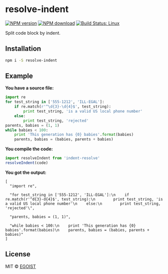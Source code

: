 # resolve-indent 

[![NPM version](https://img.shields.io/npm/v/resolve-indent.svg)](https://www.npmjs.com/package/resolve-indent)
[![NPM download](https://img.shields.io/npm/dm/resolve-indent.svg)](https://www.npmjs.com/package/resolve-indent)
[![Build Status: Linux](https://travis-ci.org/egoist/resolve-indent.svg?branch=master)](https://travis-ci.org/egoist/resolve-indent)

Split code block by indent.

## Installation

```bash
npm i -S resolve-indent
```

## Example

**You have a source file:**

```python
import re
for test_string in ['555-1212', 'ILL-EGAL']:
    if re.match(r'^\d{3}-\d{4}$', test_string):
        print test_string, 'is a valid US local phone number'
    else:
        print test_string, 'rejected'
parents, babies = (1, 1)
while babies < 100:
    print 'This generation has {0} babies'.format(babies)
    parents, babies = (babies, parents + babies)
```

**You compile the code:**

```javascript
import resolveIndent from 'indent-resolve'
resolveIndent(code)
```

**You got the output:**

```
[
  "import re",

  "for test_string in ['555-1212', 'ILL-EGAL']:\n    if re.match(r'^d{3}-d{4}$', test_string):\n        print test_string, 'is a valid US local phone number'\n    else:\n        print test_string, 'rejected'\",

  "parents, babies = (1, 1)",

  "while babies < 100:\n    print 'This generation has {0} babies'.format(babies)\n    parents, babies = (babies, parents + babies)"
]
```

## License

MIT &copy; [EGOIST](https://github.com/egoist)
